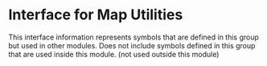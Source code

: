 
# Interface for Map Utilities
This interface information represents symbols that are defined in this group but used in other modules.  Does not include symbols defined in this group that are used inside this module.
(not used outside this module)
